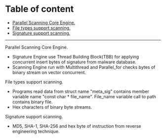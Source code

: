 Table of content
============
* [Parallel Scanning Core Engine.](#parallel-scanning)
* [File types support scanning.](#file-types-support)
* [Signature support scanning.](#signature-support)

-------------------------------------------------------------------------- 

<a name="parallel-scanning">Parallel Scanning Core Engine.</a>

* Signature Engine use Thread Building Block(TBB) for applying concurrent insert bytes of signature from malware database.
* Scanning Engine run with Multithread  and Parallel_for  checks bytes of binary stream on vector concurrent.

<a name="file-types-support">File types support scanning.</a>

* Programs read data from struct name "meta_sig" contains member variable name "const char * file_name".  File_name variable call to path contains binary file.
* Hex characters of binary byte streams. 

<a name="signature-support">Signature support scanning.</a>

* MD5, SHA-1, SHA-256 and hex byte of instruction from reverse engineering technique.
